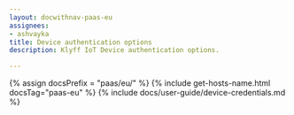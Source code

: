 ```yaml
---
layout: docwithnav-paas-eu
assignees:
- ashvayka
title: Device authentication options
description: Klyff IoT Device authentication options.

---
```


{% assign docsPrefix = "paas/eu/" %}
{% include get-hosts-name.html docsTag="paas-eu" %}
{% include docs/user-guide/device-credentials.md %}